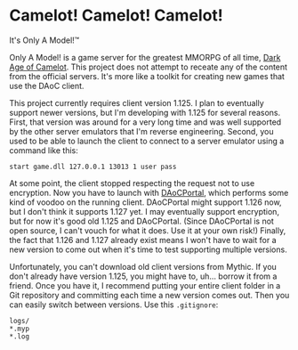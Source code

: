 # Camelot! Camelot! Camelot!
It's Only A Model!&trade;

Only A Model! is a game server for the greatest MMORPG of all time, [Dark Age of Camelot](https://darkageofcamelot.com/). This project does not attempt to receate any of the content from the official servers. It's more like a toolkit for creating new games that use the DAoC client.

This project currently requires client version 1.125. I plan to eventually support newer versions, but I'm developing with 1.125 for several reasons. First, that version was around for a very long time and was well supported by the other server emulators that I'm reverse engineering. Second, you used to be able to launch the client to connect to a server emulator using a command like this:

```
start game.dll 127.0.0.1 13013 1 user pass
```	 
	 
At some point, the client stopped respecting the request not to use encryption. Now you have to launch with [DAoCPortal](https://github.com/Dawn-of-Light/DAoCPortal), which performs some kind of voodoo on the running client. DAoCPortal might support 1.126 now, but I don't think it supports 1.127 yet. I may eventually support encryption, but for now it's good old 1.125 and DAoCPortal. (Since DAoCPortal is not open source, I can't vouch for what it does. Use it at your own risk!) Finally, the fact that 1.126 and 1.127 already exist means I won't have to wait for a new version to come out when it's time to test supporting multiple versions.

Unfortunately, you can't download old client versions from Mythic. If you don't already have version 1.125, you might have to, uh... borrow it from a friend. Once you have it, I recommend putting your entire client folder in a Git repository and committing each time a new version comes out. Then you can easily switch between versions. Use this `.gitignore`:

```
logs/
*.myp
*.log
```	
